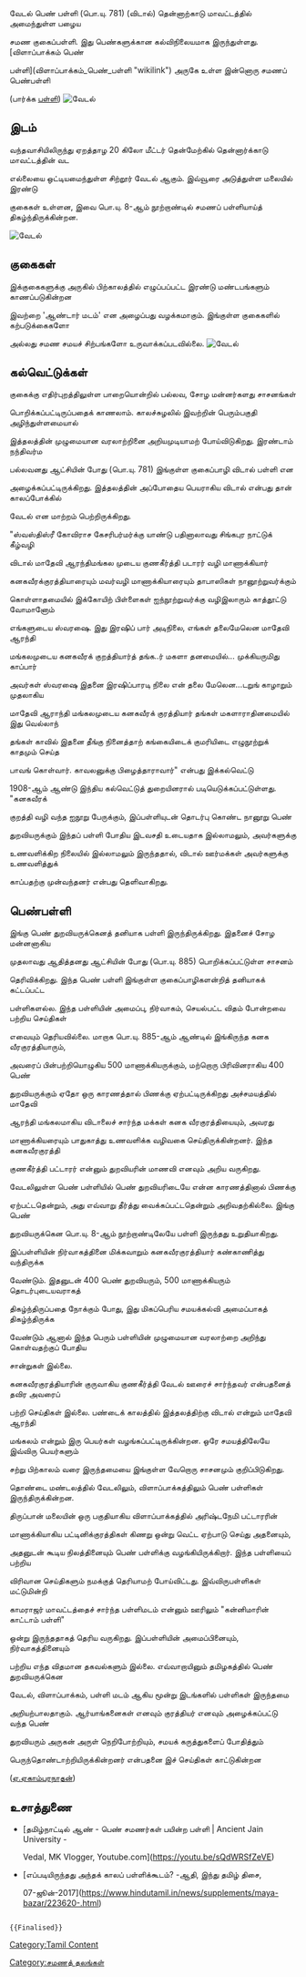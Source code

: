 வேடல் பெண் பள்ளி (பொ.யு. 781) (விடால்) தென்னாற்காடு மாவட்டத்தில் அமைந்துள்ள பழைய
சமண குகைப்பள்ளி. இது பெண்களுக்கான கல்விநிலையமாக இருந்துள்ளது. [விளாப்பாக்கம் பெண்
பள்ளி](விளாப்பாக்கம்_பெண்_பள்ளி "wikilink") அருகே உள்ள இன்னொரு சமணப் பெண்பள்ளி

(பார்க்க [பள்ளி](பள்ளி "wikilink")) ![வேடல்](Ved4.png "வேடல்")

## இடம்

வந்தவாசியிலிருந்து ஏறத்தாழ 20 கிலோ மீட்டர் தென்மேற்கில் தென்னார்க்காடு மாவட்டத்தின் வட
எல்லையை ஒட்டியமைந்துள்ள சிற்றூர் வேடல் ஆகும். இவ்வூரை அடுத்துள்ள மலையில் இரண்டு
குகைகள் உள்ளன, இவை பொ.யு. 8-ஆம் நூற்றாண்டில் சமணப் பள்ளியாய்த் திகழ்ந்திருக்கின்றன.
![வேடல்](Vedal1.png "வேடல்")

## குகைகள்

இக்குகைகளுக்கு அருகில் பிற்காலத்தில் எழுப்பப்பட்ட இரண்டு மண்டபங்களும் காணப்படுகின்றன
இவற்றை \'ஆண்டார் மடம்' என அழைப்பது வழக்கமாகும். இங்குள்ள குகைகளில் கற்படுக்கைகளோ
அல்லது சமண சமயச் சிற்பங்களோ உருவாக்கப்படவில்லை. ![வேடல்](Vedal2.png "வேடல்")

## கல்வெட்டுக்கள்

குகைக்கு எதிர்புறத்திலுள்ள பாறையொன்றில் பல்லவ, சோழ மன்னர்களது சாசனங்கள்
பொறிக்கப்பட்டிருப்பதைக் காணலாம். காலச்சுழலில் இவற்றின் பெரும்பகுதி அழிந்துள்ளமையால்
இத்தலத்தின் முழுமையான வரலாற்றினை அறியமுடியாமற் போய்விடுகிறது. இரண்டாம் நந்திவர்ம
பல்லவனது ஆட்சியின் போது (பொ.யு. 781) இங்குள்ள குகைப்பாழி விடால் பள்ளி என
அழைக்கப்பட்டிருக்கிறது. இத்தலத்தின் அப்போதைய பெயராகிய விடால் என்பது தான் காலப்போக்கில்
வேடல் என மாற்றம் பெற்றிருக்கிறது.

\"ஸ்வஸ்திஸ்ரீ கோவிராச கேசரிபர்மர்க்கு யாண்டு பதினாலாவது சிங்கபுர நாட்டுக் கீழ்வழி
விடால் மாதேவி ஆரந்திமங்கல முடைய குணகீர்த்தி படாரர் வழி மாணாக்கியார்
கனகவீரக்குரத்தியாரையும் மவர்வழி மாணாக்கியாரையும் தாபாஸிகள் நானூற்றுவர்க்கும்
கொள்ளாதமையில் இக்கோயிற் பிள்ளைகள் ஐந்நூற்றுவர்க்கு வழிஇலாரும் காத்தூட்டு வோமானோம்
எங்களுடைய ஸ்வரஷை. இது இரஷிப் பார் அடிநிலை, எங்கள் தலைமேலென மாதேவி ஆரந்தி
மங்கலமுடைய கனகவீரக் குறத்தியார்த் தங்க..ர் மகளா தனமையில்\... முக்கியருமிது காப்பார்
அவர்கள் ஸ்வரஷை இதனை இரஷிப்பாரடி நிலை என் தலை மேலென\...டறுங் காழாறும் முதலாகிய
மாதேவி ஆராந்தி மங்கலமுடைய கனகவீரக் குரத்தியார் தங்கள் மகளாராதினமையில் இது வெல்லாந்
தங்கள் காவில் இதனை தீங்கு நினைத்தாற் கங்கையிடைக் குமரியிடை எழுநூற்றுக் காதமும் செய்த
பாவங் கொள்வார். காவலனுக்கு பிழைத்தாராவார்\" என்பது இக்கல்வெட்டு

1908-ஆம் ஆண்டு இந்திய கல்வெட்டுத் துறையினரால் படியெடுக்கப்பட்டுள்ளது. \"கனகவீரக்
குறத்தி வழி வந்த ஐநூறு பேருக்கும், இப்பள்ளியுடன் தொடர்பு கொண்ட நானூறு பெண்
துறவியருக்கும் இந்தப் பள்ளி போதிய இடவசதி உடையதாக இல்லாமலும், அவர்களுக்கு
உணவளிக்கிற நிலையில் இல்லாமலும் இருந்ததால், விடால் ஊர்மக்கள் அவர்களுக்கு உணவளித்துக்
காப்பதற்கு முன்வந்தனர் என்பது தெளிவாகிறது.

## பெண்பள்ளி

இங்கு பெண் துறவியருக்கெனத் தனியாக பள்ளி இருந்திருக்கிறது. இதனைச் சோழ மன்னனாகிய
முதலாவது ஆதித்தனது ஆட்சியின் போது (பொ.யு. 885) பொறிக்கப்பட்டுள்ள சாசனம்
தெரிவிக்கிறது. இந்த பெண் பள்ளி இங்குள்ள குகைப்பாழிகளன்றித் தனியாகக் கட்டப்பட்ட
பள்ளிகளல்ல. இந்த பள்ளியின் அமைப்பு, நிர்வாகம், செயல்பட்ட விதம் போன்றவை பற்றிய செய்திகள்
எவையும் தெரியவில்லை. மாறாக பொ.யு. 885-ஆம் ஆண்டில் இங்கிருந்த கனக வீரகுரத்தியாரும்,
அவரைப் பின்பற்றியொழுகிய 500 மாணாக்கியருக்கும், மற்றொரு பிரிவினராகிய 400 பெண்
துறவியருக்கும் ஏதோ ஒரு காரணத்தால் பிணக்கு ஏற்பட்டிருக்கிறது அச்சமயத்தில் மாதேவி
ஆரந்தி மங்கலமாகிய விடாலைச் சார்ந்த மக்கள் கனக வீரகுரத்தியையும், அவரது
மாணாக்கியரையும் பாதுகாத்து உணவளிக்க வழிவகை செய்திருக்கின்றனர். இந்த கனகவீரகுரத்தி
குணகீர்த்தி பட்டாரர் என்னும் துறவியரின் மாணவி எனவும் அறிய வருகிறது.

வேடலிலுள்ள பெண் பள்ளியில் பெண் துறவியரிடையே என்ன காரணத்தினால் பிணக்கு
ஏற்பட்டதென்றும், அது எவ்வாறு தீர்த்து வைக்கப்பட்டதென்றும் அறிவதற்கில்லை. இங்கு பெண்
துறவியருக்கென பொ.யு. 8-ஆம் நூற்றாண்டிலேயே பள்ளி இருந்தது உறுதியாகிறது.
இப்பள்ளியின் நிர்வாகத்தினை மிக்கவாறும் கனகவீரகுரத்தியார் கண்காணித்து வந்திருக்க
வேண்டும். இதனுடன் 400 பெண் துறவியரும், 500 மாணாக்கியரும் தொடர்புடையவராகத்
திகழ்ந்திருப்பதை நோக்கும் போது, இது மிகப்பெரிய சமயக்கல்வி அமைப்பாகத் திகழ்ந்திருக்க
வேண்டும் ஆனால் இந்த பெரும் பள்ளியின் முழுமையான வரலாற்றை அறிந்து கொள்வதற்குப் போதிய
சான்றுகள் இல்லை.

கனகவீரகுரத்தியாரின் குருவாகிய குணகீர்த்தி வேடல் ஊரைச் சார்ந்தவர் என்பதனைத் தவிர அவரைப்
பற்றி செய்திகள் இல்லை. பண்டைக் காலத்தில் இத்தலத்திற்கு விடால் என்றும் மாதேவி ஆரந்தி
மங்கலம் என்றும் இரு பெயர்கள் வழங்கப்பட்டிருக்கின்றன. ஒரே சமயத்திலேயே இவ்விரு பெயர்களும்
சற்று பிற்காலம் வரை இருந்தமையை இங்குள்ள வேறொரு சாசனமும் குறிப்பிடுகிறது.

தொண்டை மண்டலத்தில் வேடலிலும், விளாப்பாக்கத்திலும் பெண் பள்ளிகள் இருந்திருக்கின்றன.
திருப்பான் மலையின் ஒரு பகுதியாகிய விளாப்பாக்கத்தில் அரிஷ்டநேமி பட்டாரரின்
மாணாக்கியாகிய பட்டினிக்குரத்திகள் கிணறு ஒன்று வெட்ட ஏற்பாடு செய்து அதனையும்,
அதனுடன் கூடிய நிலத்தினையும் பெண் பள்ளிக்கு வழங்கியிருக்கிறார். இந்த பள்ளியைப் பற்றிய
விரிவான செய்திகளும் நமக்குத் தெரியாமற் போய்விட்டது. இவ்விருபள்ளிகள் மட்டுமின்றி
காமராஜர் மாவட்டத்தைச் சார்ந்த பள்ளிமடம் என்னும் ஊரிலும் \"கன்னிமாரின் காட்டாம் பள்ளி\"
ஒன்று இருந்ததாகத் தெரிய வருகிறது. இப்பள்ளியின் அமைப்பினையும், நிர்வாகத்தினையும்
பற்றிய எந்த விதமான தகவல்களும் இல்லை. எவ்வாறாயினும் தமிழகத்தில் பெண் துறவியருக்கென
வேடல், விளாப்பாக்கம், பள்ளி மடம் ஆகிய மூன்று இடங்களில் பள்ளிகள் இருந்தமை
அறியற்பாலதாகும். ஆர்யாங்கனைகள் எனவும் குரத்தியர் எனவும் அழைக்கப்பட்டு வந்த பெண்
துறவியரும் அருகன் அருள் நெறிபோற்றியும், சமயக் கருத்துகளைப் போதித்தும்
பெருந்தொண்டாற்றியிருக்கின்றனர் என்பதனை இச் செய்திகள் காட்டுகின்றன
([ஏ.ஏகாம்பரநாதன்](ஏ.ஏகாம்பரநாதன் "wikilink"))

## உசாத்துணை

-   [தமிழ்நாட்டில் ஆண் - பெண் சமணர்கள் பயின்ற பள்ளி \| Ancient Jain University -
    Vedal, MK Vlogger, Youtube.com](https://youtu.be/sQdWRSfZeVE)
-   [எப்படியிருந்தது அந்தக் காலப் பள்ளிக்கூடம்? -ஆதி, இந்து தமிழ் திசை,
    07-ஜூன்-2017](https://www.hindutamil.in/news/supplements/maya-bazar/223620-.html)

```{=mediawiki}
{{Finalised}}
```
[Category:Tamil Content](Category:Tamil_Content "wikilink")
[Category:சமணத் தலங்கள்](Category:சமணத்_தலங்கள் "wikilink")
